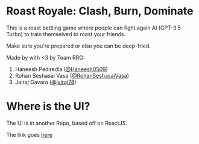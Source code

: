 # Roast Royale: Clash, Burn, Dominate
This is a roast battling game where people can fight again AI (GPT-3.5 Turbo) to train themselved to roast your friends.

Make sure you're prepared or else you can be deep-fried.

Made by with <3 by Team RRG:
1. Haneesh Pediredla (<a href="https://github.com/Haneesh0509">@Haneesh0509</a>)
2. Rohan Seshasai Vasa (<a href="https://github.com/RohanSeshasaiVasa">@RohanSeshasaiVasa</a>)
3. Jairaj Gavara (<a href="https://github.com/jairaj78">@jairaj78</a>)

# Where is the UI?
The UI is in another Repo, based off on ReactJS.

The link goes <a href="https://github.com/Haneesh0509/RoastRoyale-UI">here</a>
